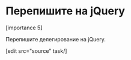 # Перепишите на jQuery

[importance 5]

Перепишите делегирование на jQuery.

[edit src="source" task/]